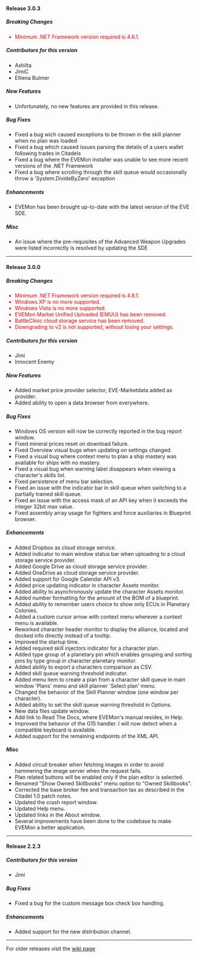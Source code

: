 #### Release 3.0.3
##### Breaking Changes
<ul style="color: red">
 <li> Minimum .NET Framework version required is 4.6.1.</li>
</ul>

##### Contributors for this version
 * Ashilta
 * JimiC
 * Elliena Bulmer
 
##### New Features
 * Unfortunately, no new features are provided in this release.
 
##### Bug Fixes
 * Fixed a bug wich caused exceptions to be thrown in the skill planner when no plan was loaded
 * Fixed a bug which caused issues parsing the details of a users wallet following trades in Citadels
 * Fixed a bug where the EVEMon installer was unable to see more recent versions of the .NET Framework
 * Fixed a bug where scrolling through the skill queue would occasionally throw a 'System.DivideByZero' exception
 
##### Enhancements
 * EVEMon has been brought up-to-date with the latest version of the EVE SDE.
 
##### Misc
  * An issue where the pre-requisites of the Advanced Weapon Upgrades were listed incorrectly is resolved by updating the SDE
  
----

#### Release 3.0.0
##### Breaking Changes
<ul style="color: red">
 <li> Minimum .NET Framework version required is 4.6.1.</li>
 <li> Windows XP is no more supported.</li>
 <li> Windows Vista is no more supported.</li>
 <li> EVEMon Market Unified Uploaded (EMUU) has been removed.</li>
 <li> BattleClinic cloud storage service has been removed.</li>
 <li> Downgrading to v2 is not supported, without losing your settings.</li>
</ul>

##### Contributors for this version

 * Jimi
 * Innocent Enemy

##### New Features
 
 * Added market price provider selector, EVE-Marketdata added as provider.
 * Added ability to open a data browser from everywhere.
  
##### Bug Fixes

 * Windows OS version will now be correctly reported in the bug report window.
 * Fixed mineral prices reset on download failure.
 * Fixed Overview visual bugs when updating on settings changed.
 * Fixed a visual bug where context menu to plan a ship mastery was available for ships with no mastery.
 * Fixed a visual bug when warning label disappears when viewing a character's skills list.
 * Fixed persistence of menu bar selection.
 * Fixed an issue with the indicator bar in skill queue when switching to a partially trained skill queue.
 * Fixed an issue with the access mask of an API key when it exceeds the integer 32bit max value.
 * Fixed assembly array usage for fighters and force auxiliaries in Blueprint browser.

##### Enhancements

 * Added Dropbox as cloud storage service.
 * Added indicator to main window status bar when uploading to a cloud storage service provider.
 * Added Google Drive as cloud storage service provider.
 * Added OneDrive as cloud storage service provider.
 * Added support for Google Calendar API v3.
 * Added price updating indicator in character Assets monitor.
 * Added ability to asynchronously update the character Assets monitor.
 * Added number formatting for the amount of the BOM of a blueprint.
 * Added ability to remember users choice to show only ECUs in Planetary Colonies.
 * Added a custom cursor arrow with context menu wherever a context menu is available.
 * Reworked character header monitor to display the alliance, located and docked info directly instead of a tooltip.
 * Improved the startup time.
 * Added required skill injectors indicator for a character plan.
 * Added type group of a planetary pin which enables grouping and sorting pins by type group in character planetary monitor.
 * Added ability to export a characters comparison as CSV.
 * Added skill queue warning threshold indicator.
 * Added menu item to create a plan from a character skill queue in main window 'Plans' menu and skill planner 'Select plan' menu.
 * Changed the behavior of the Skill Planner window (one window per character).
 * Added ability to set the skill queue warning threshold in Options.
 * New data files update window.
 * Add link to Read The Docs, where EVEMon's manual resides, in Help.
 * Improved the behavior of the G15 handler. I will now detect when a compatible keyboard is available.
 * Added support for the remaining endpoints of the XML API.

##### Misc

 * Added circuit breaker when fetching images in order to avoid hammering the image server when the request fails.
 * Plan related buttons will be enabled only if the plan editor is selected.
 * Renamed "Show Owned Skillbooks" menu option to "Owned Skillbooks".
 * Corrected the base broker fee and transaction tax as described in the Citadel 1.0 patch notes.
 * Updated the crash report window.
 * Updated Help menu.
 * Updated links in the About window.
 * Several improvements have been done to the codebase to make EVEMon a better application.

----

#### Release 2.2.3
##### Contributors for this version

 * Jimi 

##### Bug Fixes

 * Fixed a bug for the custom message box check box handling.
 
##### Enhancements
 
 * Added support for the new distribution channel. 

----
For older releases visit the [wiki page](https://bitbucket.org/EVEMonDevTeam/evemon/wiki/NewFeatures)
